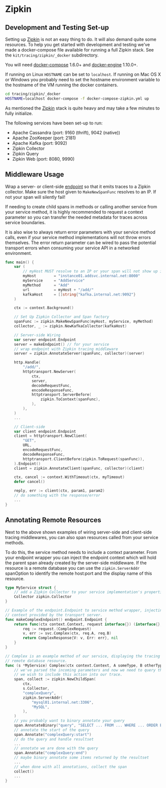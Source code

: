 # Zipkin

## Development and Testing Set-up

Setting up [Zipkin] is not an easy thing to do. It will also demand quite some
resources. To help you get started with development and testing we've made a
docker-compose file available for running a full Zipkin stack. See the
`kit/tracing/zipkin/_docker` subdirectory.

You will need [docker-compose] 1.6.0+ and [docker-engine] 1.10.0+.

If running on Linux `HOSTNAME` can be set to `localhost`. If running on Mac OS X
or Windows you probably need to set the hostname environment variable to the
hostname of the VM running the docker containers.

```sh
cd tracing/zipkin/_docker
HOSTNAME=localhost docker-compose -f docker-compose-zipkin.yml up
```

[Zipkin]: http://zipkin.io/
[docker-compose]: https://docs.docker.com/compose/
[docker-engine]: https://docs.docker.com/engine/

As mentioned the [Zipkin] stack is quite heavy and may take a few minutes to
fully initialize.

The following services have been set-up to run:
- Apache Cassandra (port: 9160 (thrift), 9042 (native))
- Apache ZooKeeper (port: 2181)
- Apache Kafka (port: 9092)
- Zipkin Collector
- Zipkin Query
- Zipkin Web (port: 8080, 9990)


## Middleware Usage

Wrap a server- or client-side [endpoint][] so that it emits traces to a Zipkin
collector. Make sure the host given to `MakeNewSpanFunc` resolves to an IP. If
not your span will silently fail!

[endpoint]: http://godoc.org/github.com/go-kit/kit/endpoint#Endpoint

If needing to create child spans in methods or calling another service from your
service method, it is highly recommended to request a context parameter so you
can transfer the needed metadata for traces across service boundaries.

It is also wise to always return error parameters with your service method
calls, even if your service method implementations will not throw errors
themselves. The error return parameter can be wired to pass the potential
transport errors when consuming your service API in a networked environment.

```go
func main() {
	var (
		// myHost MUST resolve to an IP or your span will not show up in Zipkin.
		myHost        = "instance01.addsvc.internal.net:8000"
		myService     = "AddService"
		myMethod      = "Add"
		url           = myHost + "/add/"
		kafkaHost     = []string{"kafka.internal.net:9092"}
	)

	ctx := context.Background()

	// Set Up Zipkin Collector and Span factory
	spanFunc := zipkin.MakeNewSpanFunc(myHost, myService, myMethod)
	collector, _ := zipkin.NewKafkaCollector(kafkaHost)

	// Server-side Wiring
	var server endpoint.Endpoint
	server = makeEndpoint() // for your service
	// wrap endpoint with Zipkin tracing middleware
	server = zipkin.AnnotateServer(spanFunc, collector)(server)

	http.Handle(
		"/add/",
		httptransport.NewServer(
			ctx,
			server,
			decodeRequestFunc,
			encodeResponseFunc,
			httptransport.ServerBefore(
				zipkin.ToContext(spanFunc),
			),
		),
	)
	...

	// Client-side
	var client endpoint.Endpoint
	client = httptransport.NewClient(
		"GET",
		URL,
		encodeRequestFunc,
		decodeResponseFunc,
		httptransport.ClientBefore(zipkin.ToRequest(spanFunc)),
	).Endpoint()
	client = zipkin.AnnotateClient(spanFunc, collector)(client)

	ctx, cancel := context.WithTimeout(ctx, myTimeout)
	defer cancel()

	reply, err := client(ctx, param1, param2)
	// do something with the response/error
	...
}
```

## Annotating Remote Resources

Next to the above shown examples of wiring server-side and client-side tracing
middlewares, you can also span resources called from your service methods.

To do this, the service method needs to include a context parameter. From your
endpoint wrapper you can inject the endpoint context which will hold the parent
span already created by the server-side middleware. If the resource is a remote
database you can use the `zipkin.ServerAddr` spanOption to identify the remote
host:port and the display name of this resource.

```go
type MyService struct {
	// add a Zipkin Collector to your service implementation's properties.
	Collector zipkin.Collector
}

// Example of the endpoint.Endpoint to service method wrapper, injecting the
// context provided by the transport server.
func makeComplexEndpoint() endpoint.Endpoint {
	return func(ctx context.Context, request interface{}) (interface{}, error) {
		req := request.(ComplexRequest)
		v, err := svc.Complex(ctx, req.A, req.B)
		return ComplexResponse{V: v, Err: err}, nil
	}
}

// Complex is an example method of our service, displaying the tracing of a
// remote database resource.
func (s *MyService) Complex(ctx context.Context, A someType, B otherType) (returnType, error) {
	// we've parsed the incoming parameters and now we need to query the database.
	// we wish to include this action into our trace.
	span, collect := zipkin.NewChildSpan(
		ctx,
		s.Collector,
		"complexQuery",
		zipkin.ServerAddr(
			"mysql01.internal.net:3306",
			"MySQL",
		),
	)
	// you probably want to binary annotate your query
	span.AnnotateBinary("query", "SELECT ... FROM ... WHERE ... ORDER BY ..."),
	// annotate the start of the query
	span.Annotate("complexQuery:start")
	// do the query and handle resultset
	...
	// annotate we are done with the query
	span.Annotate("complexQuery:end")
	// maybe binary annotate some items returned by the resultset
	...
	// when done with all annotations, collect the span
	collect()
	...
}
```
